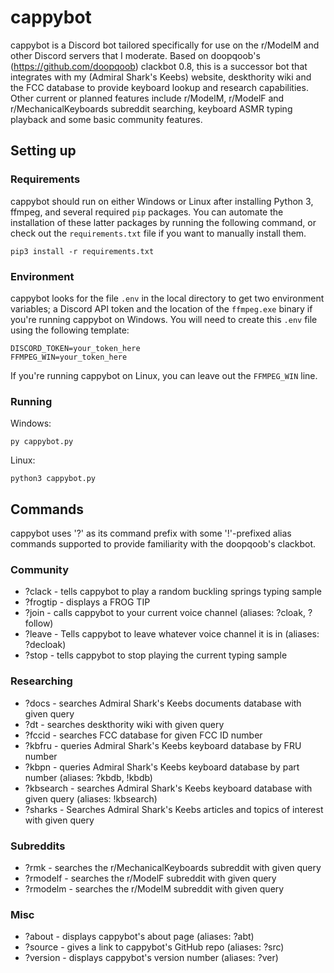 # cappybot
cappybot is a Discord bot tailored specifically for use on the r/ModelM and other Discord servers that I moderate. Based on doopqoob's (https://github.com/doopqoob) clackbot 0.8, this is a successor bot that integrates with my (Admiral Shark's Keebs) website, deskthority wiki and the FCC database to provide keyboard lookup and research capabilities. Other current or planned features include r/ModelM, r/ModelF and r/MechanicalKeyboards subreddit searching, keyboard ASMR typing playback and some basic community features.

## Setting up

### Requirements
cappybot should run on either Windows or Linux after installing Python 3, ffmpeg, and several required `pip` packages. You can automate the installation of these latter packages by running the following command, or check out the `requirements.txt` file if you want to manually install them. 

    pip3 install -r requirements.txt

### Environment
cappybot looks for the file `.env` in the local directory to get two environment variables; a Discord API token and the location of the `ffmpeg.exe` binary if you're running cappybot on Windows. You will need to create this `.env` file using the following template:

    DISCORD_TOKEN=your_token_here
    FFMPEG_WIN=your_token_here

If you're running cappybot on Linux, you can leave out the `FFMPEG_WIN` line.

### Running
Windows:

    py cappybot.py
Linux:

    python3 cappybot.py

## Commands
cappybot uses '?' as its command prefix with some '!'-prefixed alias commands supported to provide familiarity with the doopqoob's clackbot. 
### Community
* ?clack - tells cappybot to play a random buckling springs typing sample
* ?frogtip - displays a FROG TIP
* ?join - calls cappybot to your current voice channel (aliases: ?cloak, ?follow)
* ?leave - Tells cappybot to leave whatever voice channel it is in (aliases: ?decloak)
* ?stop - tells cappybot to stop playing the current typing sample
### Researching
* ?docs - searches Admiral Shark's Keebs documents database with given query
* ?dt - searches deskthority wiki with given query
* ?fccid - searches FCC database for given FCC ID number
* ?kbfru - queries Admiral Shark's Keebs keyboard database by FRU number
* ?kbpn - queries Admiral Shark's Keebs keyboard database by part number (aliases: ?kbdb, !kbdb)
* ?kbsearch - searches Admiral Shark's Keebs keyboard database with given query (aliases: !kbsearch)
* ?sharks - Searches Admiral Shark's Keebs articles and topics of interest with given query
### Subreddits
* ?rmk - searches the r/MechanicalKeyboards subreddit with given query
* ?rmodelf - searches the r/ModelF subreddit with given query
* ?rmodelm - searches the r/ModelM subreddit with given query
### Misc
* ?about - displays cappybot's about page (aliases: ?abt)
* ?source - gives a link to cappybot's GitHub repo (aliases: ?src)
* ?version - displays cappybot's version number (aliases: ?ver)